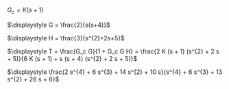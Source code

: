 $\displaystyle G_c = K(s+1)$

$\displaystyle G = \frac{2}{s(s+4)}$

$\displaystyle H = \frac{3}{s^{2}+2s+5}$

$\displaystyle T = \frac{G_c G}{1 + G_c G H} = \frac{2 K (s + 1) (s^{2} + 2 s + 5)}{6 K (s + 1) + s (s + 4) (s^{2} + 2 s + 5)}$

$\displaystyle \frac{2 s^{4} + 6 s^{3} + 14 s^{2} + 10 s}{s^{4} + 6 s^{3} + 13 s^{2} + 26 s + 6}$